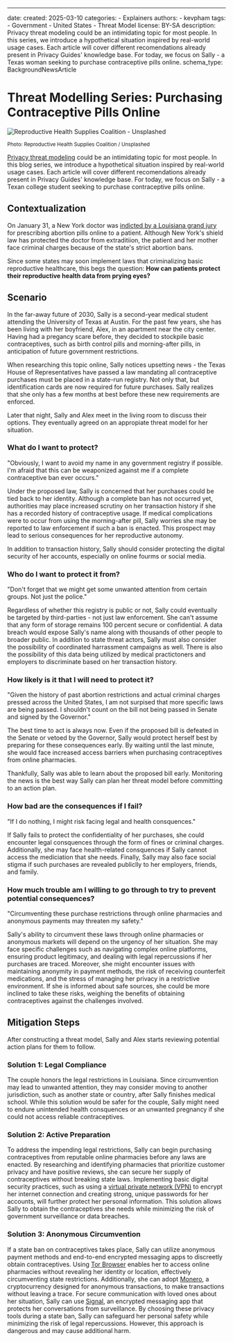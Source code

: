 ---
date:
    created: 2025-03-10
categories:
    - Explainers
authors:
    - kevpham
tags:
    - Government
    - United States
    - Threat Model
license: BY-SA
description: Privacy threat modeling could be an intimidating topic for most people. In this series, we introduce a hypothetical situation inspired by real-world usage cases. Each article will cover different recomendations already present in Privacy Guides' knowledge base. For today, we focus on Sally - a Texas woman seeking to purchase contraceptive pills online.
schema_type: BackgroundNewsArticle

# Threat Modelling Series: Purchasing Contraceptive Pills Online

![Reproductive Health Supplies Coalition - Unsplashed](...assets/images/purchasing_contraceptives/Reproductive-Health-Supplies-Coalition.jpg)

<small aria-hidden="true">Photo: Reproductive Health Supplies Coalition / Unsplashed</small>

[Privacy threat modeling](https://www.privacyguides.org/en/basics/threat-modeling/) could be an intimidating topic for most people. In this blog series, we introduce a hypothetical situation inspired by real-world usage cases. Each article will cover different recomendations already present in Privacy Guides' knowledge base. For today, we focus on Sally - a Texan college student seeking to purchase contraceptive pills online.

## Contextualization

On January 31, a New York doctor was [indicted by a Louisiana grand jury](https://apnews.com/article/abortion-indictment-lousiana-new-york-doctor-63ff4d9da8a9b592a7ca4ec7ba538cd3) for prescribing abortion pills online to a patient. Although New York's shield law has protected the doctor from extraditiion, the patient and her mother face criminal charges because of the state's strict abortion bans.

Since some states may soon implement laws that criminalizing basic reproductive healthcare, this begs the question: **How can patients protect their reproductive health data from prying eyes?**

## Scenario

In the far-away future of 2030, Sally is a second-year medical student attending the University of Texas at Austin. For the past few years, she has been living with her boyfriend, Alex, in an apartment near the city center. Having had a pregancy scare before, they decided to stockpile basic contraceptives, such as birth control pills and morning-after pills, in anticipation of future government restrictions.

When researching this topic online, Sally notices upsetting news - the Texas House of Representatives have passed a law mandating all contraceptive purchases must be placed in a state-run registry. Not only that, but identification cards are now required for future purchases. Sally realizes that she only has a few months at best before these new requirements are enforced.

Later that night, Sally and Alex meet in the living room to discuss their options. They eventually agreed on an appropiate threat model for her situation.

### What do I want to protect?

"Obviously, I want to avoid my name in any government registry if possible. I'm afraid that this can be weaponized against me if a complete contraceptive ban ever occurs."

Under the proposed law, Sally is concerned that her purchases could be tied back to her identity. Although a complete ban has not occurred yet, authorities may place increased scrutiny on her transaction history if she has a recorded history of contraceptive usage. If medical complications were to occur from using the morning-after pill, Sally worries she may be reported to law enforcement if such a ban is enacted. This prospect may lead to serious consequences for her reproductive autonomy.

In addition to transaction history, Sally should consider protecting the digital security of her accounts, especially on online fourms or social media.

### Who do I want to protect it from?

"Don't forget that we might get some unwanted attention from certain groups. Not just the police."

Regardless of whether this registry is public or not, Sally could eventually be targeted by third-parties - not just law enforcement. She can't assume that any form of storage remains 100 percent secure or confidential. A data breach would expose Sally's name along with thousands of other people to broader public. In addition to state threat actors, Sally must also consider the possibility of coordinated harrassment campaigns as well. There is also the possibility of this data being utilized by medical practictoners and employers to discriminate based on her transaction history.

### How likely is it that I will need to protect it?

"Given the history of past abortion restrictions and actual criminal charges pressed across the United States, I am not surpised that more specific laws are being passed. I shouldn't count on the bill not being passed in Senate and signed by the Governor."

The best time to act is always now. Even if the proposed bill is defeated in the Senate or vetoed by the Governor, Sally would protect herself best by preparing for these consequences early. By waiting until the last minute, she would face increased access barriers when purchasing contraceptives from online pharmacies.

Thankfully, Sally was able to learn about the proposed bill early. Monitoring the news is the best way Sally can plan her threat model before committing to an action plan.

### How bad are the consequences if I fail?

"If I do nothing, I might risk facing legal and health consquences."

If Sally fails to protect the confidentiality of her purchases, she could encounter legal consquences through the form of fines or criminal charges. Additionally, she may face health-related consquences if Sally cannot access the mediciation that she needs. Finally, Sally may also face social stigma if such purchases are revealed publiclly to her employers, friends, and family.

### How much trouble am I willing to go through to try to prevent potential consequences?

"Circumventing these purchase restrictions through online pharmacies and anonymous payments may threaten my safety."

Sally's ability to circumvent these laws through online pharmacies or anonymous markets will depend on the urgency of her situation. She may face specific challenges such as navigating complex online platforms, ensuring product legitimacy, and dealing with legal repercussions if her purchases are traced. Moreover, she might encounter issues with maintaining anonymity in payment methods, the risk of receiving counterfeit medications, and the stress of managing her privacy in a restrictive environment. If she is informed about safe sources, she could be more inclined to take these risks, weighing the benefits of obtaining contraceptives against the challenges involved.

## Mitigation Steps

After constructing a threat model, Sally and Alex starts reviewing potential action plans for them to follow.

### Solution 1: Legal Compliance

The couple honors the legal restrictions in Louisiana. Since circumvention may lead to unwanted attention, they may consider moving to another jurisdiction, such as another state or country, after Sally finishes medical school. While this solution would be safer for the couple, Sally might need to endure unintended health consquences or an unwanted pregnancy if she could not access reliable contraceptives.

### Solution 2: Active Preparation

To address the impending legal restrictions, Sally can begin purchasing contraceptives from reputable online pharmacies before any laws are enacted. By researching and identifying pharmacies that prioritize customer privacy and have positive reviews, she can secure her supply of contraceptives without breaking state laws. Implementing basic digital security practices, such as using a [virtual private network (VPN)](https://www.privacyguides.org/en/vpn/) to encrypt her internet connection and creating strong, unique passwords for her accounts, will further protect her personal information. This solution allows Sally to obtain the contraceptives she needs while minimizing the risk of government surveillance or data breaches.

### Solution 3: Anonymous Circumvention

If a state ban on contraceptives takes place, Sally can utilize anonymous payment methods and end-to-end encrypted messaging apps to discreetly obtain contraceptives. Using [Tor Browser](https://www.privacyguides.org/en/tor/) enables her to access online pharmacies without revealing her identity or location, effectively circumventing state restrictions. Additionally, she can adopt [Monero](https://www.privacyguides.org/en/cryptocurrency/), a cryptocurrency designed for anonymous transactions, to make transactions without leaving a trace. For secure communication with loved ones about her situation, Sally can use [Signal](https://www.privacyguides.org/en/real-time-communication/#encrypted-messengers), an encrypted messaging app that protects her conversations from surveillance. By choosing these privacy tools during a state ban, Sally can safeguard her personal safety while minimizing the risk of legal repercussions. However, this approach is dangerous and may cause additional harm.

